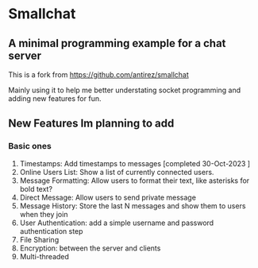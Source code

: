 # Smallchat

## A minimal programming example for a chat server

This is a fork from https://github.com/antirez/smallchat

Mainly using it to help me better understating socket programming and adding new features for fun.

## New Features Im planning to add

### Basic ones

1. Timestamps: Add timestamps to messages [completed 30-Oct-2023 ]
2. Online Users List: Show a list of currently connected users.
3. Message Formatting: Allow users to format their text, like asterisks for bold text?
4. Direct Message: Allow users to send private message
5. Message History: Store the last N messages and show them to users when they join
6. User Authentication: add a simple username and password authentication step
7. File Sharing
8. Encryption: between the server and clients
9. Multi-threaded
